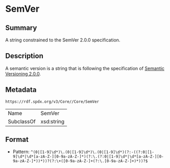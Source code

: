 <!-- Automatically generated by spec-parser v2.0.0 on 2024-01-26T22:18:46.241893+00:00 -->
<!-- SPDX-License-Identifier: Community-Spec-1.0 -->

# SemVer

## Summary

A string constrained to the SemVer 2.0.0 specification.


## Description

A semantic version is a string
that is following the specification of [Semantic Versioning 2.0.0](https://semver.org/).


## Metadata

`https://rdf.spdx.org/v3/Core//Core/SemVer`


| | |
|---|---|
| Name | SemVer |
| SubclassOf | xsd:string |




## Format

- Pattern: `^(0|[1-9]\d*)\.(0|[1-9]\d*)\.(0|[1-9]\d*)(?:-((?:0|[1-9]\d*|\d*[a-zA-Z-][0-9a-zA-Z-]*)(?:\.(?:0|[1-9]\d*|\d*[a-zA-Z-][0-9a-zA-Z-]*))*))?(?:\+([0-9a-zA-Z-]+(?:\.[0-9a-zA-Z-]+)*))?$`

